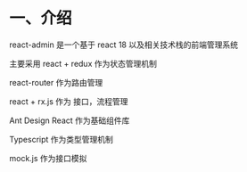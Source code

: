 # 一、介绍

react-admin 是一个基于 react 18 以及相关技术栈的前端管理系统

主要采用 react + redux 作为状态管理机制

react-router 作为路由管理

react + rx.js 作为 接口，流程管理

Ant Design React 作为基础组件库

Typescript 作为类型管理机制

mock.js 作为接口模拟